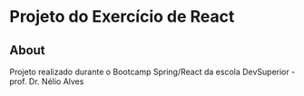 # Projeto do Exercício de React

## About
Projeto realizado durante o Bootcamp Spring/React da escola DevSuperior - prof. Dr. Nélio Alves